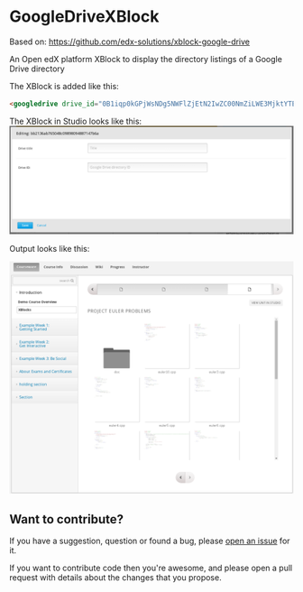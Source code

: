 # GoogleDriveXBlock
Based on: https://github.com/edx-solutions/xblock-google-drive

An Open edX platform XBlock to display the directory listings of a Google Drive directory

The XBlock is added like this:

```html
<googledrive drive_id="0B1iqp0kGPjWsNDg5NWFlZjEtN2IwZC00NmZiLWE3MjktYTE2ZjZjNTZiMDY2" title="Example Drive" />
```

The XBlock in Studio looks like this:
![GoogleDriveXBlock_edit](googledrivexblock_edit.png)

Output looks like this:

![GoogleDriveXBlock](googledrivexblock.png)

## Want to contribute?
If you have a suggestion, question or found a bug, please [open an issue](https://github.com/vkaracic/JARVIS/issues/new) for it.

If you want to contribute code then you're awesome, and please open a pull request with details about the changes that you propose.
